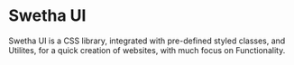 # Swetha UI
Swetha UI is a CSS library, integrated with pre-defined styled classes, and Utilites, for a quick creation of websites, with much focus on Functionality.
 
